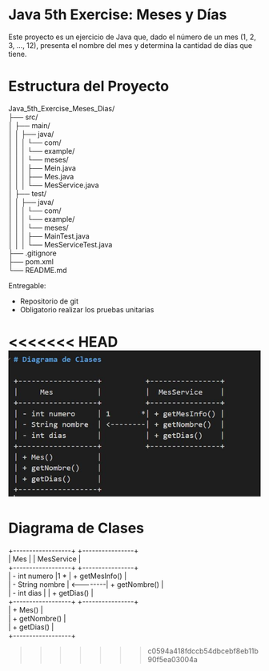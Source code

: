 # Java 5th Exercise: Meses y Días

Este proyecto es un ejercicio de Java que, dado el número de un mes (1, 2, 3, ..., 12), presenta el nombre del mes y determina la cantidad de días que tiene.

# Estructura del Proyecto
Java_5th_Exercise_Meses_Dias/<br>
├── src/<br>
│   ├── main/<br>
│   │   ├── java/<br>
│   │   │   └── com/<br>
│   │   │       └── example/<br>
│   │   │           └── meses/<br>
│   │   │               ├── Mein.java<br>
│   │   │               ├── Mes.java<br>
│   │   │               └── MesService.java<br>
│   ├── test/<br>
│   │   ├── java/<br>
│   │   │   └── com/<br>
│   │   │       └── example/<br>
│   │   │           └── meses/<br>
│   │   │               ├── MainTest.java<br>
│   │   │               └── MesServiceTest.java<br>
├── .gitignore<br>
├── pom.xml<br>
└── README.md<br>


Entregable:
- Repositorio de git
- Obligatorio realizar los pruebas unitarias

<<<<<<< HEAD
![Diagrama de Clases](UML/Diagrama_Clases.jpg)
=======
# Diagrama de Clases

+------------------+          +----------------+<br>
|     Mes          |          |  MesService    |<br>
+------------------+          +----------------+<br>
| - int numero     |1       * | + getMesInfo() |<br>
| - String nombre  | <--------| + getNombre()  |<br>
| - int dias       |          | + getDias()    |<br>
+------------------+          +----------------+<br>
| + Mes()          |<br>
| + getNombre()    |<br>
| + getDias()      |<br>
+------------------+<br>
>>>>>>> c0594a418fdccb54dbcebf8eb11b90f5ea03004a
